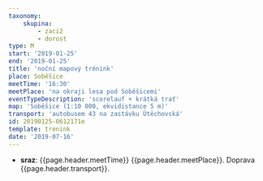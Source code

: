 ```yaml
---
taxonomy:
    skupina:
        - zaci2
        - dorost
type: M
start: '2019-01-25'
end: '2019-01-25'
title: 'noční mapový trénink'
place: Soběšice
meetTime: '16:30'
meetPlace: 'na okraji lesa pod Soběšicemi'
eventTypeDescription: 'scorelauf + krátká trať'
map: 'Soběšice (1:10 000, ekvidistance 5 m)'
transport: 'autobusem 43 na zastávku Útěchovská'
id: 20190125-0612171e
template: trenink
date: '2019-07-16'
---
```

* **sraz**: {{page.header.meetTime}} {{page.header.meetPlace}}. Doprava {{page.header.transport}}.
